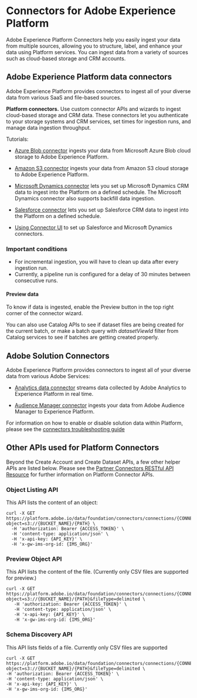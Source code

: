 # Connectors for Adobe Experience Platform
Adobe Experience Platform Connectors help you easily ingest your data from multiple sources, allowing you to structure, label, and enhance your data using Platform services. You can ingest data from a variety of sources such as cloud-based storage and CRM accounts. 

## Adobe Experience Platform data connectors
Adobe Experience Platform provides connectors to ingest all of your diverse data from various SaaS and file-based sources. 

**Platform connectors.** Use custom connector APIs and wizards to ingest cloud-based storage and CRM data. These connectors let you authenticate to your storage systems and CRM services, set times for ingestion runs, and manage data ingestion throughput.

Tutorials:
* [Azure Blob connector](../../tutorials/creating_a_connector_tutorial/ACP_azure_blob_connector_tutorial.md) ingests your data from Microsoft Azure Blob cloud storage to Adobe Experience Platform. 

* [Amazon S3 connector](../../tutorials/creating_a_connector_tutorial/ACP_s3_connector_tutorial.md) ingests your data from Amazon S3 cloud storage to Adobe Experience Platform.  

* [Microsoft Dynamics connector](../../tutorials/creating_a_connector_tutorial/ACP_dynamic_connector_tutorial.md) lets you set up Microsoft Dynamics CRM data to ingest into the Platform on a defined schedule. The Microsoft Dynamics connector also supports backfill data ingestion.

* [Salesforce connector](../../tutorials/creating_a_connector_tutorial/ACP_salesforce_connector_tutorial.md) lets you set up Salesforce CRM data to ingest into the Platform on a defined schedule.

* [Using Connector UI](../../tutorials/creating_a_connector_tutorial/using_data_connector_ui_tutorial.md) to set up Salesforce and Microsoft Dynamics connectors. 

### Important conditions
* For incremental ingestion, you will have to clean up data after every ingestion run.
* Currently, a pipeline run is configured for a delay of 30 minutes between consecutive runs. 

#### Preview data
To know if data is ingested, enable the Preview button in the top right corner of the connector wizard. 

You can also use Catalog APIs to see if dataset files are being created for the current batch, or make a batch query with *datasetViewId* filter from Catalog services to see if batches are getting created properly.

## Adobe Solution Connectors
Adobe Experience Platform provides connectors to ingest all of your diverse data from various Adobe Services:

* [Analytics data connector](analytics_data_connector.md) streams data collected by Adobe Analytics to Experience Platform in real time.

* [Audience Manager connector](audience_manager_connector.md) ingests your data from Adobe Audience Manager to Experience Platform. 

For information on how to enable or disable solution data within Platform, please see the [connectors troubleshooting guide](connector-api-error-codes.md)

## Other APIs used for Platform Connectors
Beyond the Create Account and Create Dataset APIs, a few other helper APIs are listed below. Please see the [Partner Connectors RESTful API Resource](https://www.adobe.io/apis/experienceplatform/home/api-reference.html#!acpdr/swagger-specs/partner-connectors-api.yaml) for further information on Platform Connector APIs.

### Object Listing API 
This API lists the content of an object:
```shell
curl -X GET https://platform.adobe.io/data/foundation/connectors/connections/{CONNECTION_ID}/objects?object=s3://{BUCKET_NAME}/{PATH} \
  -H 'authorization: Bearer {ACCESS_TOKEN}' \
  -H 'content-type: application/json' \
  -H 'x-api-key: {API_KEY}' \
  -H 'x-gw-ims-org-id: {IMS_ORG}' 
```
### Preview Object API
This API lists the content of the file. (Currently only CSV files are supported for preview.)
```shell
curl -X GET https://platform.adobe.io/data/foundation/connectors/connections/{CONNECTION_ID}/objects?object=s3://{BUCKET_NAME}/{PATH}&fileType=delimited \
   -H 'authorization: Bearer {ACCESS_TOKEN}' \
   -H 'content-type: application/json' \
   -H 'x-api-key: {API_KEY}' \
   -H 'x-gw-ims-org-id: {IMS_ORG}'
```
### Schema Discovery API
This API lists fields of a file. Currently only CSV files are supported

```shell
curl -X GET https://platform.adobe.io/data/foundation/connectors/connections/{CONNECTION_ID}/objects?object=s3://{BUCKET_NAME}/{PATH}&fileType=delimited \
-H 'authorization: Bearer {ACCESS_TOKEN}' \
-H 'content-type: application/json' \
-H 'x-api-key: {API_KEY}' \
-H 'x-gw-ims-org-id: {IMS_ORG}'
```

